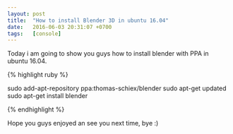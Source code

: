 ```yaml
---
layout: post
title:  "How to install Blender 3D in ubuntu 16.04"
date:   2016-06-03 20:31:07 +0700
tags:   [console]
---
```


Today i am going to show you guys how to install blender
with PPA in ubuntu 16.04.

{% highlight ruby %}

sudo add-apt-repository ppa:thomas-schiex/blender
sudo apt-get updated
sudo apt-get install blender

 {% endhighlight %}

 Hope you guys enjoyed an see you next time,
 bye :)
